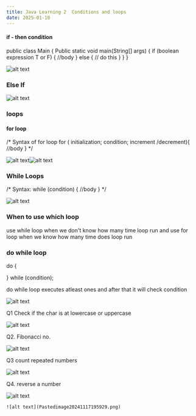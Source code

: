 ```yaml
---
title: Java Learning 2  Conditions and loops
date: 2025-01-10
---
```



#### if - then condition

public class Main {
	Public static void main(String[] args) {
		if (boolean expression T or F) {
			//body
		} else {
			// do this 
		}
	}
}

![alt text](Pastedimage20241117184729.png)

### Else If

![alt text](Pastedimage20241117185831.png)


###  loops

#### for loop

/* 
	Syntax of for loop
	 for ( initialization; condition; increment /decrement){
		 //body
	 }
*/


![alt text](Pastedimage20241117190240.png)![alt text](Pastedimage20241117190801.png)


### While Loops

/*
	Syntax:
	 while (condition) {
	     //body
	 }
*/

![alt text](Pastedimage20241117191323.png)


### When to use which loop

use while loop when we don't know how many time loop run
and use for loop when we know how many time does loop run 


### do while loop

do {

} while (condition);

do while loop executes atleast ones and after that it will check condition

![alt text](Pastedimage20241117192619.png)

Q1 Check if the char is at lowercase or uppercase

![alt text](Pastedimage20241117193411.png)

 
Q2. Fibonacci no.

![alt text](Pastedimage20241117194111.png)


Q3 count repeated numbers

![alt text](Pastedimage20241117195655.png)
 
Q4. reverse a number

![alt text](Pastedimage20241117195810.png)

	![alt text](Pastedimage20241117195929.png)